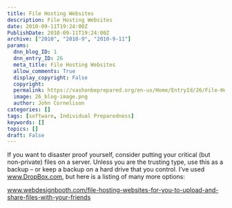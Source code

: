 ```yaml
---
title: File Hosting Websites
description: File Hosting Websites
date: 2010-09-11T19:24:00Z
PublishDate: 2010-09-11T19:24:00Z
archive: ["2010", "2010-9", "2010-9-11"]
params:
  dnn_blog_ID: 1
  dnn_entry_ID: 26
  meta_title: File Hosting Websites
  allow_comments: True
  display_copyright: False
  copyright:
  permalink: https://vashonbeprepared.org/en-us/Home/EntryId/26/File-Hosting-Websites
  image: 26_blog-image.png
  author: John Cornelison
categories: []
tags: [software, Individual Preparedness]
keywords: []
topics: []
draft: False
---
```


If you want to disaster proof yourself, consider putting your critical (but non-private) files on a server. Unless you are the trusting type, use this as a backup – or keep a backup on a hard drive that you control. I’ve used <a href="http://www.DropBox.com">www.DropBox.com</a>, but here is a listing of many more options:

<a href="http://www.webdesignbooth.com/file-hosting-websites-for-you-to-upload-and-share-files-with-your-friends">www.webdesignbooth.com/file-hosting-websites-for-you-to-upload-and-share-files-with-your-friends</a>
